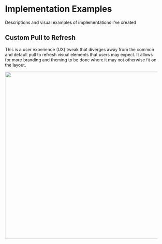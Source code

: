 # Implementation Examples
Descriptions and visual examples of implementations I've created

## Custom Pull to Refresh

This is a user experience (UX) tweak that diverges away from the common and default pull to refresh visual elements that users may expect. It allows for more branding and theming to be done where it may not otherwise fit on the layout.
<p align="center">
  <img align="center" src="https://github.com/ericlw/Implementation-Examples/blob/master/images/ux-android-custom-ptr-tp.gif" height="550">
</p>



